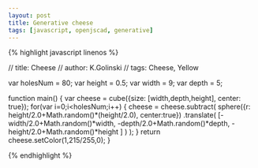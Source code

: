 ```yaml
---
layout: post
title: Generative cheese
tags: [javascript, openjscad, generative]
---
```

{% highlight javascript linenos %}

// title: Cheese
// author: K.Golinski
// tags: Cheese, Yellow

var holesNum = 80;
var height = 0.5;
var width = 9;
var depth = 5;

function main() {
  var cheese = cube({size: [width,depth,height], center: true});
  for(var i=0;i<holesNum;i++) {
      cheese = cheese.subtract(
        sphere({r: height/2.0+Math.random()*(height/2.0), center:true})
          .translate(
      	    [-width/2.0+Math.random()*width,
      	     -depth/2.0+Math.random()*depth,
      	     -height/2.0+Math.random()*height
      	    ]
      	    )
      );
  }
  return cheese.setColor(1,215/255,0);
}

{% endhighlight %}